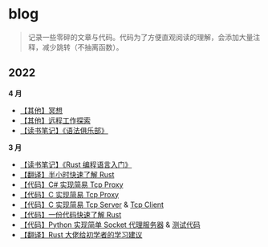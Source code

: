 # blog

> 记录一些零碎的文章与代码。代码为了方便直观阅读的理解，会添加大量注释，减少跳转（不抽离函数）。

## 2022

**4 月**
- [【其他】冥想](./doc/6.md)
- [【其他】远程工作探索](./doc/5.md)
- [【读书笔记】《语法俱乐部》](./doc/4.md)

**3 月**
- [【读书笔记】《Rust 编程语言入门》](./doc/3.md)
- [【翻译】半小时快速了解 Rust](./doc/2.md)
- [【代码】C# 实现简易 Tcp Proxy](./code/tcp-proxy.cs)
- [【代码】C 实现简易 Tcp Proxy](./code/tcp-proxy.c)
- [【代码】C 实现简易 Tcp Server](./code/tcp-server.c) & [Tcp Client](./code/tcp-client.c)
- [【代码】一份代码快速了解 Rust](https://github.com/asur4s/a-code-to-learn-rust/blob/main/study.rs)
- [【代码】Python 实现简单 Socket 代理服务器](./code/socket-proxy.py) & [测试代码](./code/socket-client.py)
- [【翻译】Rust 大佬给初学者的学习建议](./doc/1.md)
